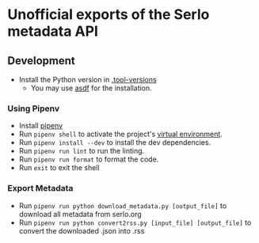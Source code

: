 # Unofficial exports of the Serlo metadata API

## Development

* Install the Python version in [.tool-versions](.tool-versions)
    * You may use [asdf](https://asdf-vm.com/) for the installation.

### Using Pipenv

* Install [pipenv](https://pipenv.pypa.io/en/latest/installation/#installing-pipenv)
* Run `pipenv shell` to activate the project's [virtual environment](https://docs.python.org/3/library/venv.html). 
* Run `pipenv install --dev` to install the dev dependencies.
* Run `pipenv run lint` to run the linting.
* Run `pipenv run format` to format the code.
* Run `exit` to exit the shell

### Export Metadata

* Run `pipenv run python download_metadata.py [output_file]` to download all metadata from serlo.org
* Run `pipenv run python convert2rss.py [input_file] [output_file]` to convert the downloaded .json into .rss
